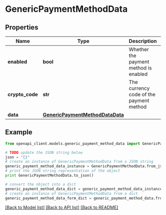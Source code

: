 # GenericPaymentMethodData


## Properties
Name | Type | Description | Notes
------------ | ------------- | ------------- | -------------
**enabled** | **bool** | Whether the payment method is enabled | [optional] 
**crypto_code** | **str** | The currency code of the payment method | [optional] 
**data** | [**GenericPaymentMethodDataData**](GenericPaymentMethodDataData.md) |  | [optional] 

## Example

```python
from openapi_client.models.generic_payment_method_data import GenericPaymentMethodData

# TODO update the JSON string below
json = "{}"
# create an instance of GenericPaymentMethodData from a JSON string
generic_payment_method_data_instance = GenericPaymentMethodData.from_json(json)
# print the JSON string representation of the object
print GenericPaymentMethodData.to_json()

# convert the object into a dict
generic_payment_method_data_dict = generic_payment_method_data_instance.to_dict()
# create an instance of GenericPaymentMethodData from a dict
generic_payment_method_data_form_dict = generic_payment_method_data.from_dict(generic_payment_method_data_dict)
```
[[Back to Model list]](../README.md#documentation-for-models) [[Back to API list]](../README.md#documentation-for-api-endpoints) [[Back to README]](../README.md)


